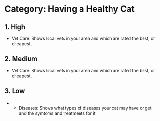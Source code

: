 # Category: Having a Healthy Cat

## 1. High

- Vet Care: Shows local vets in your area and which are rated the best, or cheapest.

## 2. Medium

- Vet Care: Shows local vets in your area and which are rated the best, or cheapest.

## 3. Low

- - Diseases: Shows what types of diseases your cat may have or get and the symtoms and treatments for it.